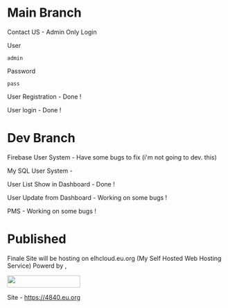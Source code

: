 # Main Branch 
Contact US - Admin Only Login 

User 
```
admin
```

Password 
```
pass
```

User Registration - Done !

User login - Done !

# Dev Branch

Firebase User System - Have some bugs to fix (i'm not going to dev. this)

My SQL User System -

User List Show in Dashboard - Done !

User Update from Dashboard - Working on some bugs !

PMS - Working on some bugs !

# Published 
Finale Site will be hosting on elhcloud.eu.org (My Self Hosted Web Hosting Service) Powerd by , 

<p><a href="https://www.cloudpanel.io/" target="_blank"><img src="https://www.cloudpanel.io/assets/images/logo.svg?2.0.0" width="168" height="28" /></a></p>

Site - https://4840.eu.org

